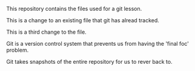 This repository contains the files used for a git lesson.

This is a change to an existing file that git has alread tracked.

This is a third change to the file.

Git is a version control system that prevents us from having the 'final foc' problem. 

Git takes snapshots of the entire repository for us to rever back to. 